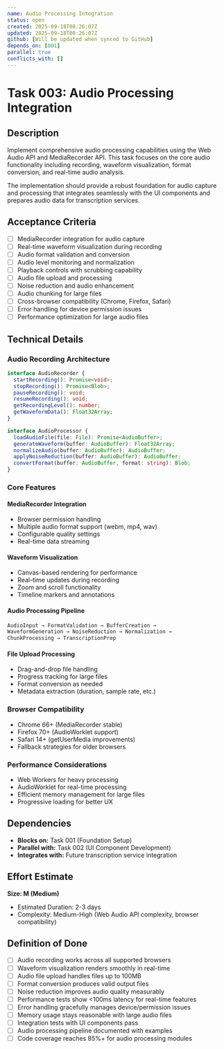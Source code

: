 ```yaml
---
name: Audio Processing Integration
status: open
created: 2025-09-18T08:26:07Z
updated: 2025-09-18T08:26:07Z
github: [Will be updated when synced to GitHub]
depends_on: [001]
parallel: true
conflicts_with: []
---
```


# Task 003: Audio Processing Integration

## Description

Implement comprehensive audio processing capabilities using the Web Audio API and MediaRecorder API. This task focuses on the core audio functionality including recording, waveform visualization, format conversion, and real-time audio analysis.

The implementation should provide a robust foundation for audio capture and processing that integrates seamlessly with the UI components and prepares audio data for transcription services.

## Acceptance Criteria

- [ ] MediaRecorder integration for audio capture
- [ ] Real-time waveform visualization during recording
- [ ] Audio format validation and conversion
- [ ] Audio level monitoring and normalization
- [ ] Playback controls with scrubbing capability
- [ ] Audio file upload and processing
- [ ] Noise reduction and audio enhancement
- [ ] Audio chunking for large files
- [ ] Cross-browser compatibility (Chrome, Firefox, Safari)
- [ ] Error handling for device permission issues
- [ ] Performance optimization for large audio files

## Technical Details

### Audio Recording Architecture
```typescript
interface AudioRecorder {
  startRecording(): Promise<void>;
  stopRecording(): Promise<Blob>;
  pauseRecording(): void;
  resumeRecording(): void;
  getRecordingLevel(): number;
  getWaveformData(): Float32Array;
}

interface AudioProcessor {
  loadAudioFile(file: File): Promise<AudioBuffer>;
  generateWaveform(buffer: AudioBuffer): Float32Array;
  normalizeAudio(buffer: AudioBuffer): AudioBuffer;
  applyNoiseReduction(buffer: AudioBuffer): AudioBuffer;
  convertFormat(buffer: AudioBuffer, format: string): Blob;
}
```

### Core Features

#### MediaRecorder Integration
- Browser permission handling
- Multiple audio format support (webm, mp4, wav)
- Configurable quality settings
- Real-time data streaming

#### Waveform Visualization
- Canvas-based rendering for performance
- Real-time updates during recording
- Zoom and scroll functionality
- Timeline markers and annotations

#### Audio Processing Pipeline
```typescript
AudioInput → FormatValidation → BufferCreation → 
WaveformGeneration → NoiseReduction → Normalization → 
ChunkProcessing → TranscriptionPrep
```

#### File Upload Processing
- Drag-and-drop file handling
- Progress tracking for large files
- Format conversion as needed
- Metadata extraction (duration, sample rate, etc.)

### Browser Compatibility
- Chrome 66+ (MediaRecorder stable)
- Firefox 70+ (AudioWorklet support)
- Safari 14+ (getUserMedia improvements)
- Fallback strategies for older browsers

### Performance Considerations
- Web Workers for heavy processing
- AudioWorklet for real-time processing
- Efficient memory management for large files
- Progressive loading for better UX

## Dependencies

- **Blocks on:** Task 001 (Foundation Setup)
- **Parallel with:** Task 002 (UI Component Development)
- **Integrates with:** Future transcription service integration

## Effort Estimate

**Size: M (Medium)**
- Estimated Duration: 2-3 days
- Complexity: Medium-High (Web Audio API complexity, browser compatibility)

## Definition of Done

- [ ] Audio recording works across all supported browsers
- [ ] Waveform visualization renders smoothly in real-time
- [ ] Audio file upload handles files up to 100MB
- [ ] Format conversion produces valid output files
- [ ] Noise reduction improves audio quality measurably
- [ ] Performance tests show <100ms latency for real-time features
- [ ] Error handling gracefully manages device/permission issues
- [ ] Memory usage stays reasonable with large audio files
- [ ] Integration tests with UI components pass
- [ ] Audio processing pipeline documented with examples
- [ ] Code coverage reaches 85%+ for audio processing modules